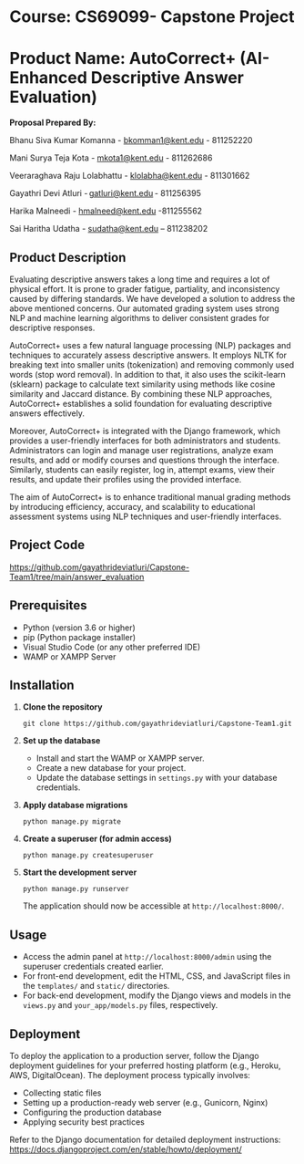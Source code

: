 # **Course:** CS69099- Capstone Project
# **Product Name: AutoCorrect+ (AI-Enhanced Descriptive Answer Evaluation)**

**Proposal Prepared By:**

Bhanu Siva Kumar Komanna - bkomman1@kent.edu - 811252220 

Mani Surya Teja Kota - mkota1@kent.edu - 811262686 

Veeraraghava Raju Lolabhattu - klolabha@kent.edu - 811301662 

Gayathri Devi Atluri - gatluri@kent.edu - 811256395 

Harika Malneedi - hmalneed@kent.edu -811255562 

Sai Haritha Udatha - sudatha@kent.edu – 811238202 


## **Product Description** ##

Evaluating descriptive answers takes a long time and requires a lot of physical effort. It is prone to grader fatigue, partiality, and inconsistency caused by differing standards.  We have developed a solution to address the above mentioned concerns. Our automated grading system uses strong NLP and machine learning algorithms to deliver consistent grades for descriptive responses.

AutoCorrect+ uses a few natural language processing (NLP) packages and techniques to accurately assess descriptive answers. It employs NLTK for breaking text into smaller units (tokenization) and removing commonly used words (stop word removal). In addition to that, it also uses the scikit-learn (sklearn) package to calculate text similarity using methods like cosine similarity and Jaccard distance. By combining these NLP approaches, AutoCorrect+ establishes a solid foundation for evaluating descriptive answers effectively.

Moreover, AutoCorrect+ is integrated with the Django framework, which provides a user-friendly interfaces for both administrators and students. Administrators can login and manage user registrations, analyze exam results, and add or modify courses and questions through the interface. Similarly, students can easily register, log in, attempt exams, view their results, and update their profiles using the provided interface.

The aim of AutoCorrect+ is to enhance traditional manual grading methods by introducing efficiency, accuracy, and scalability to educational assessment systems using  NLP techniques and user-friendly interfaces.



## **Project Code**

https://github.com/gayathrideviatluri/Capstone-Team1/tree/main/answer_evaluation


## Prerequisites

- Python (version 3.6 or higher)
- pip (Python package installer)
- Visual Studio Code (or any other preferred IDE)
- WAMP or XAMPP Server

## Installation

1. **Clone the repository**

   ```
   git clone https://github.com/gayathrideviatluri/Capstone-Team1.git
   ```

2. **Set up the database**

   - Install and start the WAMP or XAMPP server.
   - Create a new database for your project.
   - Update the database settings in `settings.py` with your database credentials.

3. **Apply database migrations**

   ```
   python manage.py migrate
   ```
4. **Create a superuser (for admin access)**

   ```
   python manage.py createsuperuser
   ```

5. **Start the development server**

   ```
   python manage.py runserver
   ```

   The application should now be accessible at `http://localhost:8000/`.

## Usage

- Access the admin panel at `http://localhost:8000/admin` using the superuser credentials created earlier.
- For front-end development, edit the HTML, CSS, and JavaScript files in the `templates/` and `static/` directories.
- For back-end development, modify the Django views and models in the `views.py` and `your_app/models.py` files, respectively.

## Deployment

To deploy the application to a production server, follow the Django deployment guidelines for your preferred hosting platform (e.g., Heroku, AWS, DigitalOcean). The deployment process typically involves:

- Collecting static files
- Setting up a production-ready web server (e.g., Gunicorn, Nginx)
- Configuring the production database
- Applying security best practices

Refer to the Django documentation for detailed deployment instructions: https://docs.djangoproject.com/en/stable/howto/deployment/


